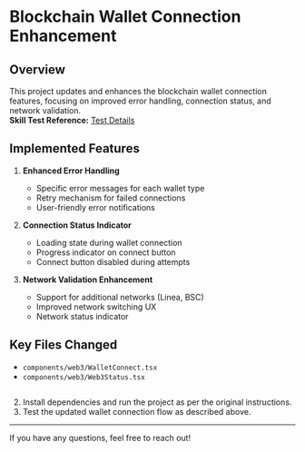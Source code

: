 # Blockchain Wallet Connection Enhancement

## Overview

This project updates and enhances the blockchain wallet connection features, focusing on improved error handling, connection status, and network validation.  
**Skill Test Reference:** [Test Details](https://gitlab.com/bc2603952/if-blockchain-airdrop)

## Implemented Features

1. **Enhanced Error Handling**
   - Specific error messages for each wallet type
   - Retry mechanism for failed connections
   - User-friendly error notifications

2. **Connection Status Indicator**
   - Loading state during wallet connection
   - Progress indicator on connect button
   - Connect button disabled during attempts

3. **Network Validation Enhancement**
   - Support for additional networks (Linea, BSC)
   - Improved network switching UX
   - Network status indicator

## Key Files Changed

- `components/web3/WalletConnect.tsx`
- `components/web3/Web3Status.tsx`
   ```
2. Install dependencies and run the project as per the original instructions.
3. Test the updated wallet connection flow as described above.

---

If you have any questions, feel free to reach out!
